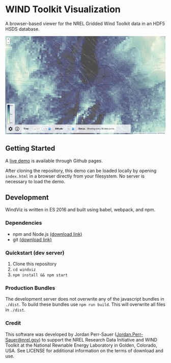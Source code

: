 # WIND Toolkit Visualization

A browser-based viewer for the NREL Gridded Wind Toolkit data in an HDF5 HSDS database.

![WindViz Screenshot](img/screenshot.jpg?raw=true)

## Getting Started

A [live demo](https://nrel.github.io/hsds-viz) is available through Github pages.

After cloning the repository, this demo can be loaded locally by opening `index.html` in a browser directly from your filesystem. No server is necessary to load the demo.

## Development
WindViz is written in ES 2016 and built using babel, webpack, and npm.
### Dependencies

- npm and Node.js [(download link)](https://www.npmjs.com/get-npm)
- git [(download link)](https://git-scm.com/downloads)

### Quickstart (dev server)

1. Clone this repository
2. `cd windviz`
3. `npm install && npm start`

### Production Bundles

The development server does not overwrite any of the javascript bundles in `./dist`. To build these bundles use `npm run build`. This will overwrite all files in `./dist`.

### Credit

This software was developed by Jordan Perr-Sauer (Jordan.Perr-Sauer@nrel.gov) to support the NREL Research Data Initiative and WIND Toolkit at the National Rewnable Energy Laboratory in Golden, Colorado, USA. See LICENSE for additional information on the terms of download and use.
